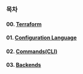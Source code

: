 ### 목차

#### 00. [Terraform](https://github.com/YGCHO-repo/Terraform/tree/main/DOCS/00_Terraform)

#### 01. [Configuration Language](https://github.com/YGCHO-repo/Terraform/blob/main/DOCS/01_Configuration_Language/README.md)

#### 02. [Commands(CLI)](<https://github.com/YGCHO-repo/Terraform/blob/main/DOCS/02_Commands(CLI)/README.md>)

#### 03. [Backends](https://github.com/YGCHO-repo/Terraform/blob/main/DOCS/03_Backends/README.md)
